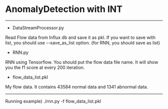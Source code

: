 # AnomalyDetection with INT

***
* DataStreamProcessor.py

Read Flow data from Influx db and save it as pkl. If you want to save with list, you should use --save_as_list option. (for RNN, you should save as list)

* RNN.py 

RNN using Tensorflow. You should put the flow data file name. It will show you the f1 score at every 200 iteration.


* flow_data_list.pkl 

My flow data. It contains 43584 normal data and 1341 abnormal data.

***

Running example) ./rnn.py -f flow_data_list.pkl
